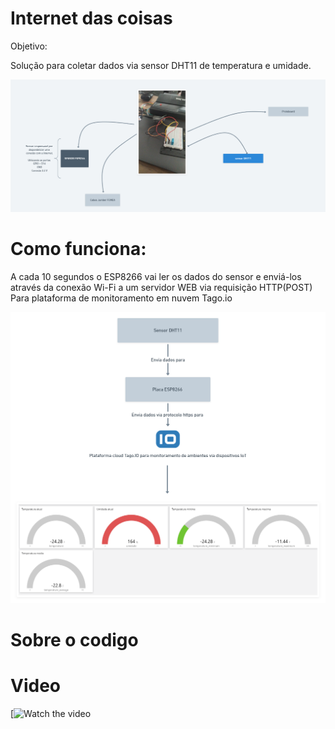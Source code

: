 # Internet das coisas

Objetivo:

  Solução para coletar dados via sensor DHT11 de temperatura e umidade.

![Fluxo](/fluxo.PNG)

# Como funciona:

A cada 10 segundos o ESP8266 vai ler os dados do sensor e enviá-los 
através da conexão Wi-Fi a um servidor WEB via requisição HTTP(POST) Para
plataforma de monitoramento em nuvem Tago.io

![Fluxo](/img.png)

# Sobre o codigo



# Video

[![Watch the video](https://youtu.be/vt5fpE0bzSY)






  


